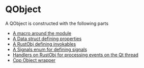 <!--
SPDX-FileCopyrightText: 2021 Klarälvdalens Datakonsult AB, a KDAB Group company <info@kdab.com>
SPDX-FileContributor: Andrew Hayzen <andrew.hayzen@kdab.com>

SPDX-License-Identifier: MIT OR Apache-2.0
-->

# QObject

A QObject is constructed with the following parts

  * [A macro around the module](./macro.md)
  * [A Data struct defining properties](./data_struct.md)
  * [A RustObj defining invokables](./rustobj_struct.md)
  * [A Signals enum for defining signals](./signals_enum.md)
  * [Handlers on RustObj for processing events on the Qt thread](./handlers.md)
  * [Cpp Object wrapper](./cpp_object.md)
